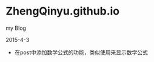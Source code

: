 # ZhengQinyu.github.io
my Blog


2015-4-3
* 在post中添加数学公式的功能，类似使用<math>x,\sqrt{y^2 + z^2}</math>来显示数学公式